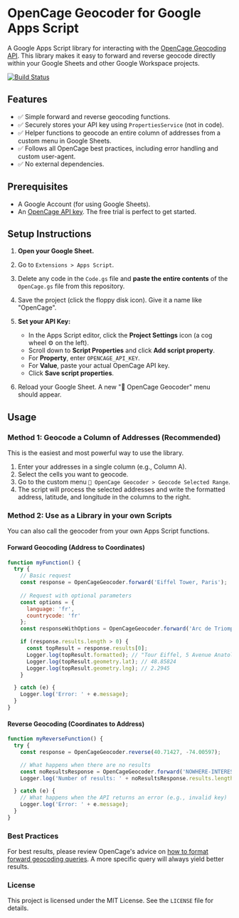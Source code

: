 # OpenCage Geocoder for Google Apps Script

A Google Apps Script library for interacting with the [OpenCage Geocoding API](https://opencagedata.com). This library makes it easy to forward and reverse geocode directly within your Google Sheets and other Google Workspace projects.

[![Build Status](https://github.com/geonot/opencage-gas/actions/workflows/main.yml/badge.svg)](https://github.com/geonot/opencage-gas/actions)

## Features

-   ✅ Simple forward and reverse geocoding functions.
-   ✅ Securely stores your API key using `PropertiesService` (not in code).
-   ✅ Helper functions to geocode an entire column of addresses from a custom menu in Google Sheets.
-   ✅ Follows all OpenCage best practices, including error handling and custom user-agent.
-   ✅ No external dependencies.

## Prerequisites

-   A Google Account (for using Google Sheets).
-   An [OpenCage API key](https://opencagedata.com/api-key). The free trial is perfect to get started.

## Setup Instructions

1.  **Open your Google Sheet.**
2.  Go to `Extensions > Apps Script`.
3.  Delete any code in the `Code.gs` file and **paste the entire contents** of the `OpenCage.gs` file from this repository.
4.  Save the project (click the floppy disk icon). Give it a name like "OpenCage".
5.  **Set your API Key:**
    -   In the Apps Script editor, click the **Project Settings** icon (a cog wheel ⚙️ on the left).
    -   Scroll down to **Script Properties** and click **Add script property**.
    -   For **Property**, enter `OPENCAGE_API_KEY`.
    -   For **Value**, paste your actual OpenCage API key.
    -   Click **Save script properties**.

    

6.  Reload your Google Sheet. A new "📍 OpenCage Geocoder" menu should appear.

## Usage

### Method 1: Geocode a Column of Addresses (Recommended)

This is the easiest and most powerful way to use the library.

1.  Enter your addresses in a single column (e.g., Column A).
2.  Select the cells you want to geocode.
3.  Go to the custom menu `📍 OpenCage Geocoder > Geocode Selected Range`.
4.  The script will process the selected addresses and write the formatted address, latitude, and longitude in the columns to the right.

### Method 2: Use as a Library in your own Scripts

You can also call the geocoder from your own Apps Script functions.

#### Forward Geocoding (Address to Coordinates)

```javascript
function myFunction() {
  try {
    // Basic request
    const response = OpenCageGeocoder.forward('Eiffel Tower, Paris');
    
    // Request with optional parameters
    const options = {
      language: 'fr',
      countrycode: 'fr'
    };
    const responseWithOptions = OpenCageGeocoder.forward('Arc de Triomphe', options);

    if (response.results.length > 0) {
      const topResult = response.results[0];
      Logger.log(topResult.formatted); // "Tour Eiffel, 5 Avenue Anatole France, 75007 Paris, France"
      Logger.log(topResult.geometry.lat); // 48.85824
      Logger.log(topResult.geometry.lng); // 2.2945
    }

  } catch (e) {
    Logger.log('Error: ' + e.message);
  }
}
```

#### Reverse Geocoding (Coordinates to Address)

```javascript
function myReverseFunction() {
  try {
    const response = OpenCageGeocoder.reverse(40.71427, -74.00597);

    // What happens when there are no results
    const noResultsResponse = OpenCageGeocoder.forward('NOWHERE-INTERESTING');
    Logger.log('Number of results: ' + noResultsResponse.results.length); // Prints 0

  } catch (e) {
    // What happens when the API returns an error (e.g., invalid key)
    Logger.log('Error: ' + e.message);
  }
}
```

### Best Practices

For best results, please review OpenCage's advice on [how to format forward geocoding queries](https://opencagedata.com/api#forward-best-results). A more specific query will always yield better results.

### License

This project is licensed under the MIT License. See the `LICENSE` file for details.
